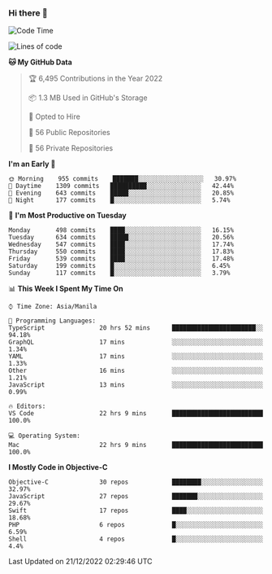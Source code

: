 ### Hi there 👋

<!--START_SECTION:waka-->
![Code Time](http://img.shields.io/badge/Code%20Time-3%2C498%20hrs%2021%20mins-blue)

![Lines of code](https://img.shields.io/badge/From%20Hello%20World%20I%27ve%20Written-2%20Million%20lines%20of%20code-blue)

**🐱 My GitHub Data** 

> 🏆 6,495 Contributions in the Year 2022
 > 
> 📦 1.3 MB Used in GitHub's Storage 
 > 
> 💼 Opted to Hire
 > 
> 📜 56 Public Repositories 
 > 
> 🔑 56 Private Repositories  
 > 
**I'm an Early 🐤** 

```text
🌞 Morning    955 commits    ███████░░░░░░░░░░░░░░░░░░   30.97% 
🌆 Daytime    1309 commits   ██████████░░░░░░░░░░░░░░░   42.44% 
🌃 Evening    643 commits    █████░░░░░░░░░░░░░░░░░░░░   20.85% 
🌙 Night      177 commits    █░░░░░░░░░░░░░░░░░░░░░░░░   5.74%

```
📅 **I'm Most Productive on Tuesday** 

```text
Monday       498 commits    ████░░░░░░░░░░░░░░░░░░░░░   16.15% 
Tuesday      634 commits    █████░░░░░░░░░░░░░░░░░░░░   20.56% 
Wednesday    547 commits    ████░░░░░░░░░░░░░░░░░░░░░   17.74% 
Thursday     550 commits    ████░░░░░░░░░░░░░░░░░░░░░   17.83% 
Friday       539 commits    ████░░░░░░░░░░░░░░░░░░░░░   17.48% 
Saturday     199 commits    █░░░░░░░░░░░░░░░░░░░░░░░░   6.45% 
Sunday       117 commits    █░░░░░░░░░░░░░░░░░░░░░░░░   3.79%

```


📊 **This Week I Spent My Time On** 

```text
⌚︎ Time Zone: Asia/Manila

💬 Programming Languages: 
TypeScript               20 hrs 52 mins      ███████████████████████░░   94.18% 
GraphQL                  17 mins             ░░░░░░░░░░░░░░░░░░░░░░░░░   1.34% 
YAML                     17 mins             ░░░░░░░░░░░░░░░░░░░░░░░░░   1.33% 
Other                    16 mins             ░░░░░░░░░░░░░░░░░░░░░░░░░   1.21% 
JavaScript               13 mins             ░░░░░░░░░░░░░░░░░░░░░░░░░   0.99%

🔥 Editors: 
VS Code                  22 hrs 9 mins       █████████████████████████   100.0%

💻 Operating System: 
Mac                      22 hrs 9 mins       █████████████████████████   100.0%

```

**I Mostly Code in Objective-C** 

```text
Objective-C              30 repos            ████████░░░░░░░░░░░░░░░░░   32.97% 
JavaScript               27 repos            ███████░░░░░░░░░░░░░░░░░░   29.67% 
Swift                    17 repos            ████░░░░░░░░░░░░░░░░░░░░░   18.68% 
PHP                      6 repos             █░░░░░░░░░░░░░░░░░░░░░░░░   6.59% 
Shell                    4 repos             █░░░░░░░░░░░░░░░░░░░░░░░░   4.4%

```



 Last Updated on 21/12/2022 02:29:46 UTC
<!--END_SECTION:waka-->


<!--
**rad182/rad182** is a ✨ _special_ ✨ repository because its `README.md` (this file) appears on your GitHub profile.

Here are some ideas to get you started:

- 🔭 I’m currently working on ...
- 🌱 I’m currently learning ...
- 👯 I’m looking to collaborate on ...
- 🤔 I’m looking for help with ...
- 💬 Ask me about ...
- 📫 How to reach me: ...
- 😄 Pronouns: ...
- ⚡ Fun fact: ...
-->
